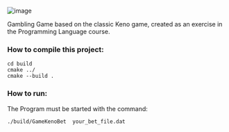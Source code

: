 ![image](https://user-images.githubusercontent.com/15113099/130864663-0f381ec4-e3cc-4e4f-8dae-e016666a5255.png)

Gambling Game based on the classic Keno game, created as an exercise in the Programming Language course.
### How to compile this project:

    cd build
    cmake ../
    cmake --build .  

### How to run:
The Program must be started with the command:

    ./build/GameKenoBet  your_bet_file.dat


